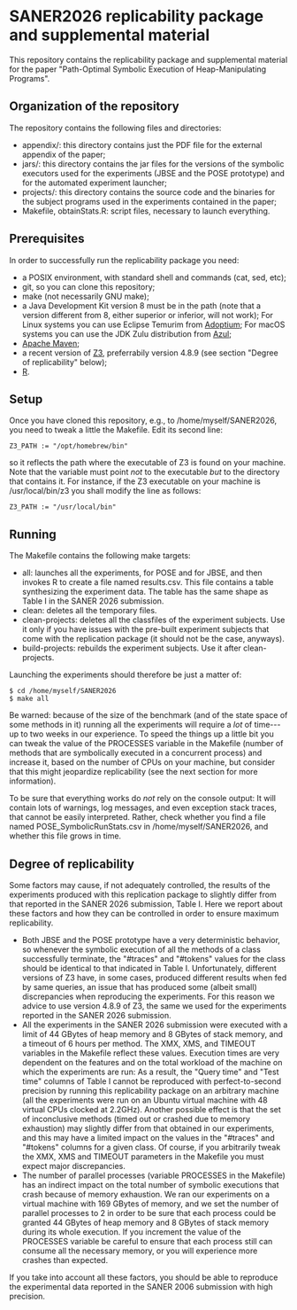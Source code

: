 # SANER2026 replicability package and supplemental material

This repository contains the replicability package and supplemental material for the paper "Path-Optimal Symbolic Execution of Heap-Manipulating Programs".

## Organization of the repository

The repository contains the following files and directories:

- appendix/: this directory contains just the PDF file for the external appendix of the paper;
- jars/: this directory contains the jar files for the versions of the symbolic executors used for the experiments (JBSE and the POSE prototype) and for the automated experiment launcher;
- projects/: this directory contains the source code and the binaries for the subject programs used in the experiments contained in the paper;
- Makefile, obtainStats.R: script files, necessary to launch everything.

## Prerequisites

In order to successfully run the replicability package you need:

- a POSIX environment, with standard shell and commands (cat, sed, etc);
- git, so you can clone this repository;
- make (not necessarily GNU make);
- a Java Development Kit version 8 must be in the path (note that a version different from 8, either superior or inferior, will not work); For Linux systems you can use Eclipse Temurim from [Adoptium](https://adoptium.net/); For macOS systems you can use the JDK Zulu distribution from [Azul](https://www.azul.com/downloads/?package=jdk#zulu);
- [Apache Maven](https://maven.apache.org/);
- a recent version of [Z3](https://github.com/Z3Prover/z3), preferrabily version 4.8.9 (see section "Degree of replicability" below);
- [R](https://www.r-project.org/).

## Setup

Once you have cloned this repository, e.g., to /home/myself/SANER2026, you need to tweak a little the Makefile. Edit its second line:

    Z3_PATH := "/opt/homebrew/bin"

so it reflects the path where the executable of Z3 is found on your machine. Note that the variable must point *not* to the executable *but* to the directory that contains it. For instance, if the Z3 executable on your machine is /usr/local/bin/z3 you shall modify the line as follows:

    Z3_PATH := "/usr/local/bin"

## Running

The Makefile contains the following make targets:

- all: launches all the experiments, for POSE and for JBSE, and then invokes R to create a file named results.csv. This file contains a table synthesizing the experiment data. The table has the same shape as Table I in the SANER 2026 submission.
- clean: deletes all the temporary files.
- clean-projects: deletes all the classfiles of the experiment subjects. Use it only if you have issues with the pre-built experiment subjects that come with the replication package (it should not be the case, anyways).
- build-projects: rebuilds the experiment subjects. Use it after clean-projects.

Launching the experiments should therefore be just a matter of:

    $ cd /home/myself/SANER2026
    $ make all

Be warned: because of the size of the benchmark (and of the state space of some methods in it) running all the experiments will require a *lot* of time---up to two weeks in our experience. To speed the things up a little bit you can tweak the value of the PROCESSES variable in the Makefile (number of methods that are symbolically executed in a concurrent process) and increase it, based on the number of CPUs on your machine, but consider that this might jeopardize replicability (see the next section for more information).

To be sure that everything works do *not* rely on the console output: It will contain lots of warnings, log messages, and even exception stack traces, that cannot be easily interpreted. Rather, check whether you find a file named POSE_SymbolicRunStats.csv in /home/myself/SANER2026, and whether this file grows in time. 

## Degree of replicability

Some factors may cause, if not adequately controlled, the results of the experiments produced with this replication package to slightly differ from that reported in the SANER 2026 submission, Table I. Here we report about these factors and how they can be controlled in order to ensure maximum replicability.

- Both JBSE and the POSE prototype have a very deterministic behavior, so whenever the symbolic execution of all the methods of a class successfully terminate, the "#traces" and "#tokens" values for the class should be identical to that indicated in Table I. Unfortunately, different versions of Z3 have, in some cases, produced different results when fed by same queries, an issue that has produced some (albeit small) discrepancies when reproducing the experiments. For this reason we advice to use version 4.8.9 of Z3, the same we used for the experiments reported in the SANER 2026 submission.
- All the experiments in the SANER 2026 submission were executed with a limit of 44 GBytes of heap memory and 8 GBytes of stack memory, and a timeout of 6 hours per method. The XMX, XMS, and TIMEOUT variables in the Makefile reflect these values. Execution times are very dependent on the features and on the total workload of the machine on which the experiments are run: As a result, the "Query time" and "Test time" columns of Table I cannot be reproduced with perfect-to-second precision by running this replicability package on an arbitrary machine (all the experiments were run on an Ubuntu virtual machine with 48 virtual CPUs clocked at 2.2GHz). Another possible effect is that the set of inconclusive methods (timed out or crashed due to memory exhaustion) may slightly differ from that obtained in our experiments, and this may have a limited impact on the values in the "#traces" and "#tokens" columns for a given class. Of course, if you arbitrarily tweak the XMX, XMS and TIMEOUT parameters in the Makefile you must expect major discrepancies.
- The number of parallel processes (variable PROCESSES in the Makefile) has an indirect impact on the total number of symbolic executions that crash because of memory exhaustion. We ran our experiments on a virtual machine with 169 GBytes of memory, and we set the number of parallel processes to 2 in order to be sure that each process could be granted 44 GBytes of heap memory and 8 GBytes of stack memory during its whole execution. If you increment the value of the PROCESSES variable be careful to ensure that each process still can consume all the necessary memory, or you will experience more crashes than expected.

If you take into account all these factors, you should be able to reproduce the experimental data reported in the SANER 2006 submission with high precision.
